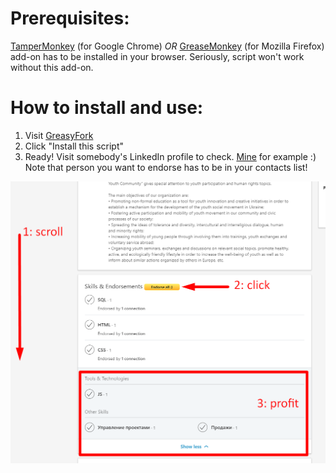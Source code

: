 # Prerequisites:
[TamperMonkey](https://chrome.google.com/webstore/detail/tampermonkey/dhdgffkkebhmkfjojejmpbldmpobfkfo?hl=en) (for Google Chrome) *OR* [GreaseMonkey](https://addons.mozilla.org/en-US/firefox/addon/greasemonkey/) (for Mozilla Firefox) add-on has to be installed in your browser. Seriously, script won't work without this add-on.

# How to install and use:
1. Visit [GreasyFork](https://greasyfork.org/en/scripts/370784-endorse-all-skills)
2. Click "Install this script"
3. Ready! Visit somebody's LinkedIn profile to check. [Mine](https://www.linkedin.com/in/max-donchenko-792a60b8/) for example :)
<br/>Note that person you want to endorse has to be in your contacts list!

![How to](https://raw.githubusercontent.com/goodwin64/Endorse-all-skills-LinkedIn/master/howto.png)

